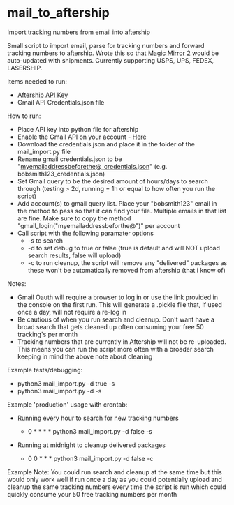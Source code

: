 # mail_to_aftership
Import tracking numbers from email into aftership

Small script to import email, parse for tracking numbers and forward tracking numbers to aftership. Wrote this so that [Magic Mirror 2](https://github.com/MichMich/MagicMirror) would be auto-updated with shipments. Currently supporting USPS, UPS, FEDEX, LASERSHIP.

Items needed to run:
  - [Aftership API Key](https://admin.aftership.com/settings/api-keys)
  - Gmail API Credentials.json file
  
How to run:
  - Place API key into python file for aftership
  - Enable the Gmail API on your account - [Here](https://developers.google.com/gmail/api/quickstart/python) 
  - Download the credentials.json and place it in the folder of the mail_import.py file
  - Rename gmail credentials.json to be "myemailaddressbeforethe@_credentials.json" (e.g. bobsmith123_credentials.json)
  - Set Gmail query to be the desired amount of hours/days to search through (testing > 2d, running = 1h or equal to how often you run the script)
  - Add account(s) to gmail query list. Place your "bobsmith123" email in the method to pass so that it can find your file. Multiple emails in that list are fine. Make sure to copy the method "gmail_login("myemailaddressbeforthe@")" per account
  - Call script with the following paramater options
    - -s to search 
    - -d to set debug to true or false (true is default and will NOT upload search results, false will upload)
    - -c to run cleanup, the script will remove any "delivered" packages as these won't be automatically removed from aftership (that i know of)
    
Notes:
  - Gmail Oauth will require a browser to log in or use the link provided in the console on the first run. This will generate a .pickle file that, if used once a day, will not require a re-log in
  - Be cautious of when you run search and cleanup. Don't want have a broad search that gets cleaned up often consuming your free 50 tracking's per month
  - Tracking numbers that are currently in Aftership will not be re-uploaded. This means you can run the script more often with a broader search keeping in mind the above note about cleaning
  
Example tests/debugging:

- python3 mail_import.py -d true -s 
- python3 mail_import.py -d -s 

Example 'production' usage with crontab:

- Running every hour to search for new tracking numbers
  - 0 * * * * python3 mail_import.py -d false -s

- Running at midnight to cleanup delivered packages 
  - 0 0 * * * python3 mail_import.py -d false -c

Example Note: You could run search and cleanup at the same time but this would only work well if run once a day as you
could potentially upload and cleanup the same tracking numbers every time the script is run which could quickly consume your 50 free tracking numbers per month
